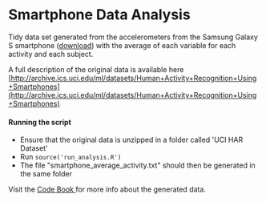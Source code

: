 # Smartphone Data Analysis
Tidy data set generated from the accelerometers from the Samsung Galaxy S smartphone ([download](https://d396qusza40orc.cloudfront.net/getdata%2Fprojectfiles%2FUCI%20HAR%20Dataset.zip)) with the average of each variable for each activity and each subject.

A full description of the original data is available here [http://archive.ics.uci.edu/ml/datasets/Human+Activity+Recognition+Using+Smartphones](http://archive.ics.uci.edu/ml/datasets/Human+Activity+Recognition+Using+Smartphones)

#### Running the script

* Ensure that the original data is unzipped in a folder called 'UCI HAR Dataset'
* Run `source('run_analysis.R')`
* The file "smartphone_average_activity.txt" should then be generated in the same folder

Visit the  [Code Book ](https://github.com/wkirschbaum/smartphoneanalysis/blob/master/CodeBook.md) for more info about the generated data.